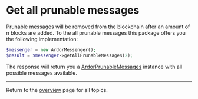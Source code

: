 # Get all prunable messages

Prunable messages will be removed from the blockchain after an amount of n blocks are added.
To the all prunable messages this package offers you the following implementation:

```php
$messenger = new ArdorMessenger();
$result = $messenger->getAllPrunableMessages(2);
```

The response will return you a [ArdorPrunableMessages](../../src/models/ArdorPrunableMessages.php) instance with all possible messages available.

---
Return to the [overview](../overview.md) page for all topics.
